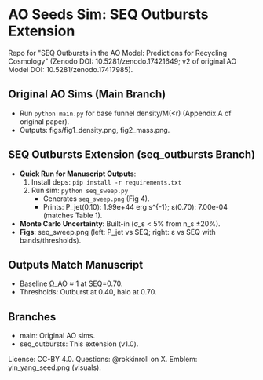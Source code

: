 # AO Seeds Sim: SEQ Outbursts Extension

Repo for "SEQ Outbursts in the AO Model: Predictions for Recycling Cosmology" (Zenodo DOI: 10.5281/zenodo.17421649; v2 of original AO Model DOI: 10.5281/zenodo.17417985).

## Original AO Sims (Main Branch)
- Run `python main.py` for base funnel density/M(<r) (Appendix A of original paper).
- Outputs: figs/fig1_density.png, fig2_mass.png.

## SEQ Outbursts Extension (seq_outbursts Branch)
- **Quick Run for Manuscript Outputs**:
  1. Install deps: `pip install -r requirements.txt`
  2. Run sim: `python seq_sweep.py`
     - Generates `seq_sweep.png` (Fig 4).
     - Prints: P_jet(0.10): 1.99e+44 erg s^{-1}; ε(0.70): 7.00e-04 (matches Table 1).
- **Monte Carlo Uncertainty**: Built-in (σ_ε < 5% from n_s ±20%).
- **Figs**: seq_sweep.png (left: P_jet vs SEQ; right: ε vs SEQ with bands/thresholds).

## Outputs Match Manuscript
- Baseline Ω_AO ≈ 1 at SEQ=0.70.
- Thresholds: Outburst at 0.40, halo at 0.70.

## Branches
- main: Original AO sims.
- seq_outbursts: This extension (v1.0).

License: CC-BY 4.0. Questions: @rokkinroll on X. Emblem: yin_yang_seed.png (visuals).